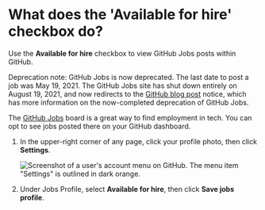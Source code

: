 # What does the 'Available for hire' checkbox do?

Use the **Available for hire** checkbox to view GitHub Jobs posts within GitHub.

<div class="ghd-spotlight ghd-spotlight-warning border rounded-1 my-3 p-3 f5 color-border-danger-emphasis color-bg-danger">

Deprecation note: GitHub Jobs is now deprecated. The last date to post a job was May 19, 2021. The GitHub Jobs site has shut down entirely on August 19, 2021, and now redirects to the [GitHub blog post](https://github.blog/changelog/2021-04-19-deprecation-notice-github-jobs-site/) notice, which has more information on the now-completed deprecation of GitHub Jobs.

</div>

The [GitHub Jobs](https://jobs.github.com/) board is a great way to find employment in tech. You can opt to see jobs posted there on your GitHub dashboard.

1. In the upper-right corner of any page, click your profile photo, then click **Settings**.

    ![Screenshot of a user's account menu on GitHub. The menu item "Settings" is outlined in dark orange.](/assets/images/help/settings/userbar-account-settings.png)

1. Under Jobs Profile, select **Available for hire**, then click **Save jobs profile**.
